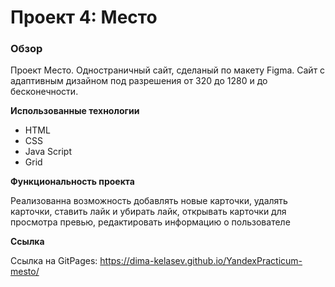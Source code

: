 # Проект 4: Место

### Обзор

Проект Место. Одностраничный сайт, сделаный по макету Figma. Сайт с 
адаптивным дизайном под разрешения от 320 до 1280 и до бесконечности.

**Использованные технологии**

* HTML
* CSS 
* Java Script 
* Grid 

**Функциональность проекта**

Реализованна возможность добавлять новые карточки, удалять карточки, 
ставить лайк и убирать лайк, открывать карточки для просмотра превью,
редактировать информацию о пользователе


**Cсылка**

Ссылка на GitPages: https://dima-kelasev.github.io/YandexPracticum-mesto/
